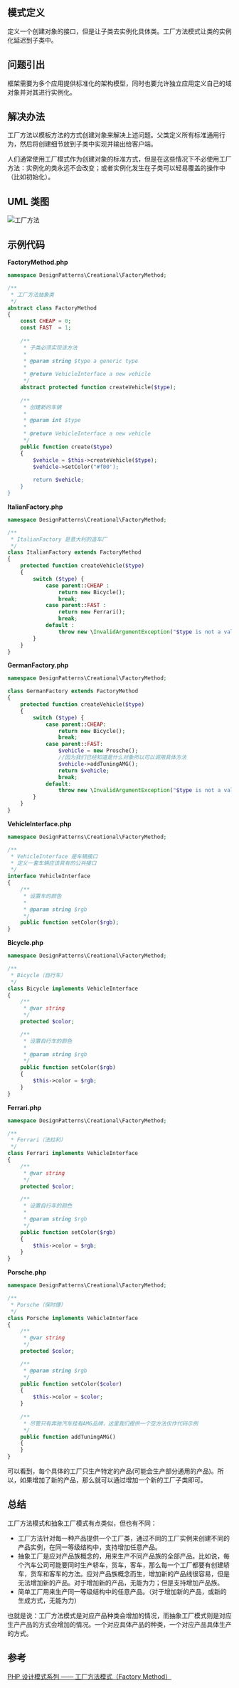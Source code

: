## 模式定义
定义一个创建对象的接口，但是让子类去实例化具体类。工厂方法模式让类的实例化延迟到子类中。


## 问题引出
框架需要为多个应用提供标准化的架构模型，同时也要允许独立应用定义自己的域对象并对其进行实例化。


## 解决办法
工厂方法以模板方法的方式创建对象来解决上述问题。父类定义所有标准通用行为，然后将创建细节放到子类中实现并输出给客户端。

人们通常使用工厂模式作为创建对象的标准方式，但是在这些情况下不必使用工厂方法：实例化的类永远不会改变；或者实例化发生在子类可以轻易覆盖的操作中（比如初始化）。


## UML 类图
![工厂方法](http://cnd.qiniu.lin07ux.cn/markdown/1467191387171.png)


## 示例代码
**FactoryMethod.php**

```php
namespace DesignPatterns\Creational\FactoryMethod;

/**
 * 工厂方法抽象类
 */
abstract class FactoryMethod
{
    const CHEAP = 0;
    const FAST  = 1;
    
    /**
     * 子类必须实现该方法
     *
     * @param string $type a generic type
     *
     * @return VehicleInterface a new vehicle
     */
    abstract protected function createVehicle($type);
    
    /**
     * 创建新的车辆
     *
     * @param int $type
     *
     * @return VehicleInterface a new vehicle
     */
    public function create($type)
    {
        $vehicle = $this->createVehicle($type);
        $vehicle->setColor("#f00');
        
        return $vehicle;
    }
}
```

**ItalianFactory.php**

```php
namespace DesignPatterns\Creational\FactoryMethod;

/**
 * ItalianFactory 是意大利的造车厂
 */
class ItalianFactory extends FactoryMethod
{
    protected function createVehicle($type)
    {
        switch ($type) {
            case parent::CHEAP :
                return new Bicycle();
                break;
            case parent::FAST :
                return new Ferrari();
                break;
            default :
                throw new \InvalidArgumentException("$type is not a valid vehicle");
        }
    }
}
```

**GermanFactory.php**

```php
namespace DesignPatterns\Creational\FactoryMethod;

class GermanFactory extends FactoryMethod
{
    protected function createVehicle($type)
    {
        switch ($type) {
            case parent::CHEAP:
                return new Bicycle();
                break;
            case parent::FAST:
                $vehicle = new Prosche();
                //因为我们已经知道是什么对象所以可以调用具体方法
                $vehicle->addTuningAMG();
                return $vehicle;
                break;
            default:
                throw new \InvalidArgumentException("$type is not a valid vehicle");
        }
    }
}
```

**VehicleInterface.php**

```php
namespace DesignPatterns\Creational\FactoryMethod;

/**
 * VehicleInterface 是车辆接口
 * 定义一套车辆应该具有的公共接口
 */
interface VehicleInterface
{
    /**
     * 设置车的颜色
     *
     * @param string $rgb
     */
    public function setColor($rgb);
}
```

**Bicycle.php**

```php
namespace DesignPatterns\Creational\FactoryMethod;

/**
 * Bicycle（自行车）
 */
class Bicycle implements VehicleInterface
{
    /**
     * @var string
     */
    protected $color;

    /**
     * 设置自行车的颜色
     *
     * @param string $rgb
     */
    public function setColor($rgb)
    {
        $this->color = $rgb;
    }
}
```

**Ferrari.php**

```php
namespace DesignPatterns\Creational\FactoryMethod;

/**
 * Ferrari（法拉利）
 */
class Ferrari implements VehicleInterface
{
    /**
     * @var string
     */
    protected $color;

    /**
     * 设置自行车的颜色
     *
     * @param string $rgb
     */
    public function setColor($rgb)
    {
        $this->color = $rgb;
    }
}
```

**Porsche.php**

```php
namespace DesignPatterns\Creational\FactoryMethod;

/**
 * Porsche（保时捷）
 */
class Porsche implements VehicleInterface
{
    /**
     * @var string
     */
    protected $color;

    /**
     * @param string $rgb
     */
    public function setColor($color)
    {
        $this->color = $color;
    }
    
    /**
     * 尽管只有奔驰汽车挂有AMG品牌，这里我们提供一个空方法仅作代码示例
     */
    public function addTuningAMG()
    {
    }
}
```

可以看到，每个具体的工厂只生产特定的产品(可能会生产部分通用的产品)。所以，如果增加了新的产品，那么就可以通过增加一个新的工厂子类即可。


## 总结
工厂方法模式和抽象工厂模式有点类似，但也有不同：

- 工厂方法针对每一种产品提供一个工厂类，通过不同的工厂实例来创建不同的产品实例，在同一等级结构中，支持增加任意产品。
- 抽象工厂是应对产品族概念的，用来生产不同产品族的全部产品。比如说，每个汽车公司可能要同时生产轿车，货车，客车，那么每一个工厂都要有创建轿车，货车和客车的方法。应对产品族概念而生，增加新的产品线很容易，但是无法增加新的产品。对于增加新的产品，无能为力；但是支持增加产品族。
- 简单工厂用来生产同一等级结构中的任意产品。（对于增加新的产品，或新的生成方式，无能为力）

也就是说：工厂方法模式是对应产品种类会增加的情况，而抽象工厂模式则是对应生产产品的方式会增加的情况。一个对应具体产品的种类，一个对应产品具体生产的方式。


## 参考
[PHP 设计模式系列 —— 工厂方法模式（Factory Method）](http://laravelacademy.org/post/2506.html)



